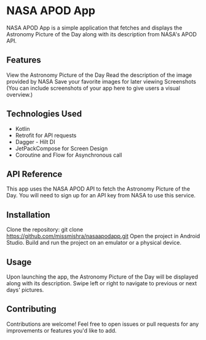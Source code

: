 # NASA APOD App
NASA APOD App is a simple application that fetches and displays the Astronomy Picture of the Day along with its description from NASA's APOD API.

## Features
View the Astronomy Picture of the Day
Read the description of the image provided by NASA
Save your favorite images for later viewing
Screenshots
(You can include screenshots of your app here to give users a visual overview.)

## Technologies Used
 * Kotlin
 * Retrofit for API requests
 * Dagger - Hilt DI
 * JetPackCompose for Screen Design
 * Coroutine and Flow for Asynchronous call

## API Reference
This app uses the NASA APOD API to fetch the Astronomy Picture of the Day. You will need to sign up for an API key from NASA to use this service.

## Installation
Clone the repository: git clone https://github.com/missmishra/nasaapodapp.git
Open the project in Android Studio.
Build and run the project on an emulator or a physical device.

## Usage
Upon launching the app, the Astronomy Picture of the Day will be displayed along with its description.
Swipe left or right to navigate to previous or next days' pictures.

## Contributing
Contributions are welcome! Feel free to open issues or pull requests for any improvements or features you'd like to add.
